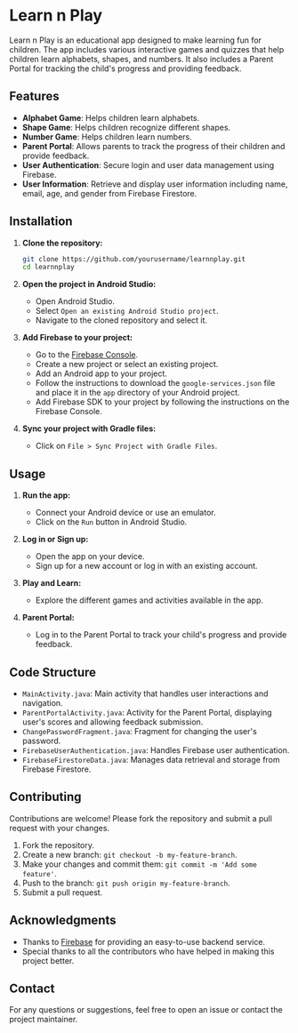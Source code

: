 # Learn n Play

Learn n Play is an educational app designed to make learning fun for children. The app includes various interactive games and quizzes that help children learn alphabets, shapes, and numbers. It also includes a Parent Portal for tracking the child's progress and providing feedback.

## Features

- **Alphabet Game**: Helps children learn alphabets.
- **Shape Game**: Helps children recognize different shapes.
- **Number Game**: Helps children learn numbers.
- **Parent Portal**: Allows parents to track the progress of their children and provide feedback.
- **User Authentication**: Secure login and user data management using Firebase.
- **User Information**: Retrieve and display user information including name, email, age, and gender from Firebase Firestore.

## Installation

1. **Clone the repository:**
    ```sh
    git clone https://github.com/yourusername/learnnplay.git
    cd learnnplay
    ```

2. **Open the project in Android Studio:**
    - Open Android Studio.
    - Select `Open an existing Android Studio project`.
    - Navigate to the cloned repository and select it.

3. **Add Firebase to your project:**
    - Go to the [Firebase Console](https://console.firebase.google.com/).
    - Create a new project or select an existing project.
    - Add an Android app to your project.
    - Follow the instructions to download the `google-services.json` file and place it in the `app` directory of your Android project.
    - Add Firebase SDK to your project by following the instructions on the Firebase Console.

4. **Sync your project with Gradle files:**
    - Click on `File > Sync Project with Gradle Files`.

## Usage

1. **Run the app:**
    - Connect your Android device or use an emulator.
    - Click on the `Run` button in Android Studio.

2. **Log in or Sign up:**
    - Open the app on your device.
    - Sign up for a new account or log in with an existing account.

3. **Play and Learn:**
    - Explore the different games and activities available in the app.

4. **Parent Portal:**
    - Log in to the Parent Portal to track your child's progress and provide feedback.

## Code Structure

- `MainActivity.java`: Main activity that handles user interactions and navigation.
- `ParentPortalActivity.java`: Activity for the Parent Portal, displaying user's scores and allowing feedback submission.
- `ChangePasswordFragment.java`: Fragment for changing the user's password.
- `FirebaseUserAuthentication.java`: Handles Firebase user authentication.
- `FirebaseFirestoreData.java`: Manages data retrieval and storage from Firebase Firestore.

## Contributing

Contributions are welcome! Please fork the repository and submit a pull request with your changes.

1. Fork the repository.
2. Create a new branch: `git checkout -b my-feature-branch`.
3. Make your changes and commit them: `git commit -m 'Add some feature'`.
4. Push to the branch: `git push origin my-feature-branch`.
5. Submit a pull request.

## Acknowledgments

- Thanks to [Firebase](https://firebase.google.com/) for providing an easy-to-use backend service.
- Special thanks to all the contributors who have helped in making this project better.

## Contact

For any questions or suggestions, feel free to open an issue or contact the project maintainer.
